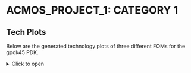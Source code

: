 # ACMOS_PROJECT_1: CATEGORY 1

## Tech Plots
Below are the generated technology plots of three different FOMs for the gpdk45 PDK.
<details>
  <summary>Click to open</summary>


## NMOS:

Vd=0.4
w=1u

### nid_w vs ngm_id
![Screenshot 2024-11-27 141139](https://github.com/user-attachments/assets/b0f9617d-dad4-40ef-980a-df6a058986fc)

### ngm_ro vs ngm_id
![Screenshot 2024-11-27 141259](https://github.com/user-attachments/assets/c12da67d-380f-4620-9f9d-82fab2b13c47)

### nft vs ngm_id
![Screenshot 2024-11-27 141532](https://github.com/user-attachments/assets/bec5ba6d-7655-4221-8ae6-64714ba2428c)

## P_MOS

Vd=0.4
w=1u

### pid_w vs pgm_id
![Screenshot 2024-11-27 142156](https://github.com/user-attachments/assets/40edf6c1-93ee-4d12-b745-d95dba41dc5e)

### pgm_ro vs pgm_id
![Screenshot 2024-11-27 142015](https://github.com/user-attachments/assets/bf082d5f-c98f-4ad7-9fee-77b99303951a)

### pft vs pgm_id
![Screenshot 2024-11-27 141910](https://github.com/user-attachments/assets/9e66a633-0d29-4be2-9b45-6cf8d0e947de)

</details>
